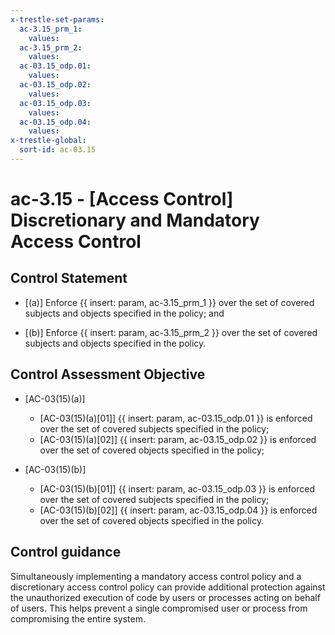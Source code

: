 ```yaml
---
x-trestle-set-params:
  ac-3.15_prm_1:
    values:
  ac-3.15_prm_2:
    values:
  ac-03.15_odp.01:
    values:
  ac-03.15_odp.02:
    values:
  ac-03.15_odp.03:
    values:
  ac-03.15_odp.04:
    values:
x-trestle-global:
  sort-id: ac-03.15
---
```


# ac-3.15 - \[Access Control\] Discretionary and Mandatory Access Control

## Control Statement

- \[(a)\] Enforce {{ insert: param, ac-3.15_prm_1 }} over the set of covered subjects and objects specified in the policy; and

- \[(b)\] Enforce {{ insert: param, ac-3.15_prm_2 }} over the set of covered subjects and objects specified in the policy.

## Control Assessment Objective

- \[AC-03(15)(a)\]

  - \[AC-03(15)(a)[01]\]  {{ insert: param, ac-03.15_odp.01 }} is enforced over the set of covered subjects specified in the policy;
  - \[AC-03(15)(a)[02]\]  {{ insert: param, ac-03.15_odp.02 }} is enforced over the set of covered objects specified in the policy;

- \[AC-03(15)(b)\]

  - \[AC-03(15)(b)[01]\]  {{ insert: param, ac-03.15_odp.03 }} is enforced over the set of covered subjects specified in the policy;
  - \[AC-03(15)(b)[02]\]  {{ insert: param, ac-03.15_odp.04 }} is enforced over the set of covered objects specified in the policy.

## Control guidance

Simultaneously implementing a mandatory access control policy and a discretionary access control policy can provide additional protection against the unauthorized execution of code by users or processes acting on behalf of users. This helps prevent a single compromised user or process from compromising the entire system.
